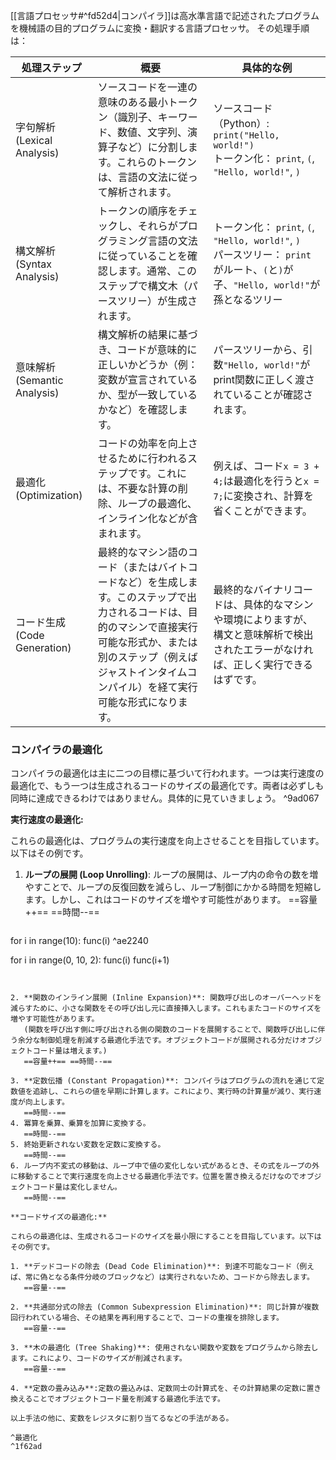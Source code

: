 [[言語プロセッサ#^fd52d4|コンパイラ]]は高水準言語で記述されたプログラムを機械語の目的プログラムに変換・翻訳する言語プロセッサ。
その処理手順は：


| 処理ステップ | 概要 | 具体的な例 |
| --- | --- | --- |
| 字句解析 (Lexical Analysis) | ソースコードを一連の意味のある最小トークン（識別子、キーワード、数値、文字列、演算子など）に分割します。これらのトークンは、言語の文法に従って解析されます。 | ソースコード（Python）: `print("Hello, world!")`<br>トークン化： `print`, `(`, `"Hello, world!"`, `)` |
| 構文解析 (Syntax Analysis) | トークンの順序をチェックし、それらがプログラミング言語の文法に従っていることを確認します。通常、このステップで構文木（パースツリー）が生成されます。 | トークン化： `print`, `(`, `"Hello, world!"`, `)`<br>パースツリー： `print`がルート、`(`と`)`が子、`"Hello, world!"`が孫となるツリー |
| 意味解析 (Semantic Analysis) | 構文解析の結果に基づき、コードが意味的に正しいかどうか（例：変数が宣言されているか、型が一致しているかなど）を確認します。 | パースツリーから、引数`"Hello, world!"`がprint関数に正しく渡されていることが確認されます。 |
| 最適化 (Optimization) | コードの効率を向上させるために行われるステップです。これには、不要な計算の削除、ループの最適化、インライン化などが含まれます。 | 例えば、コード`x = 3 + 4;`は最適化を行うと`x = 7;`に変換され、計算を省くことができます。 |
| コード生成 (Code Generation) | 最終的なマシン語のコード（またはバイトコードなど）を生成します。このステップで出力されるコードは、目的のマシンで直接実行可能な形式か、または別のステップ（例えばジャストインタイムコンパイル）を経て実行可能な形式になります。 | 最終的なバイナリコードは、具体的なマシンや環境によりますが、構文と意味解析で検出されたエラーがなければ、正しく実行できるはずです。 |

### コンパイラの最適化
コンパイラの最適化は主に二つの目標に基づいて行われます。一つは実行速度の最適化で、もう一つは生成されるコードのサイズの最適化です。両者は必ずしも同時に達成できるわけではありません。具体的に見ていきましょう。 ^9ad067

**実行速度の最適化:**

これらの最適化は、プログラムの実行速度を向上させることを目指しています。以下はその例です。

1. **ループの展開 (Loop Unrolling)**: ループの展開は、ループ内の命令の数を増やすことで、ループの反復回数を減らし、ループ制御にかかる時間を短縮します。しかし、これはコードのサイズを増やす可能性があります。
   ==容量++== ==時間--==
   ```python
for i in range(10):
    func(i) ^ae2240

for i in range(0, 10, 2):
    func(i)
    func(i+1)

```


2. **関数のインライン展開 (Inline Expansion)**: 関数呼び出しのオーバーヘッドを減らすために、小さな関数をその呼び出し元に直接挿入します。これもまたコードのサイズを増やす可能性があります。
   (関数を呼び出す側に呼び出される側の関数のコードを展開することで、関数呼び出しに伴う余分な制御処理を削減する最適化手法です。オブジェクトコードが展開される分だけオブジェクトコード量は増えます。)
   ==容量++== ==時間--==

3. **定数伝播 (Constant Propagation)**: コンパイラはプログラムの流れを通じて定数値を追跡し、これらの値を早期に計算します。これにより、実行時の計算量が減り、実行速度が向上します。
   ==時間--==
4. 冪算を乗算、乗算を加算に変換する。
   ==時間--==
5. 終始更新されない変数を定数に変換する。
   ==時間--==
6. ループ内不変式の移動は、ループ中で値の変化しない式があるとき、その式をループの外に移動することで実行速度を向上させる最適化手法です。位置を置き換えるだけなのでオブジェクトコード量は変化しません。
   ==時間--==

**コードサイズの最適化:**

これらの最適化は、生成されるコードのサイズを最小限にすることを目指しています。以下はその例です。

1. **デッドコードの除去 (Dead Code Elimination)**: 到達不可能なコード（例えば、常に偽となる条件分岐のブロックなど）は実行されないため、コードから除去します。
   ==容量--==

2. **共通部分式の除去 (Common Subexpression Elimination)**: 同じ計算が複数回行われている場合、その結果を再利用することで、コードの重複を排除します。
   ==容量--==

3. **木の最適化 (Tree Shaking)**: 使用されない関数や変数をプログラムから除去します。これにより、コードのサイズが削減されます。
   ==容量--==

4. **定数の畳み込み**:定数の畳込みは、定数同士の計算式を、その計算結果の定数に置き換えることでオブジェクトコード量を削減する最適化手法です。

以上手法の他に、変数をレジスタに割り当てるなどの手法がある。

^最適化
^1f62ad
